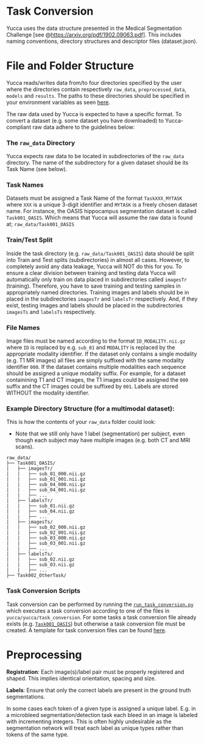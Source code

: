 # Task Conversion

Yucca uses the data structure presented in the Medical Segmentation Challenge [see @https://arxiv.org/pdf/1902.09063.pdf]. This includes naming conventions, directory structures and descriptor files (dataset.json).

# File and Folder Structure
Yucca reads/writes data from/to four directories specified by the user where the directories contain respectively `raw_data`, `preprocessed_data`, `models` and `results`. The paths to these directories should be specified in your environment variables as seen [here](/yucca/documentation/tutorials/environment_variables.md).

The raw data used by Yucca is expected to have a specific format. To convert a dataset (e.g. some dataset you have downloaded) to Yucca-compliant raw data adhere to the guidelines below:

### The `raw_data` Directory
Yucca expects raw data to be located in subdirectories of the `raw_data` directory. The name of the subdirectory for a given dataset should be its Task Name (see below).

### Task Names 
Datasets must be assigned a Task Name of the format `TaskXXX_MYTASK` where `XXX` is a unique 3-digit identifier and `MYTASK` is a freely chosen dataset name. 
For instance, the OASIS hippocampus segmentation dataset is called `Task001_OASIS`. Which means that Yucca will assume the raw data is found at; `raw_data/Task001_OASIS`

### Train/Test Split
Inside the task directory (e.g. `raw_data/Task001_OASIS`) data should be split into Train and Test splits (subdirectories) in almost all cases. However, to completely avoid any data leakage, Yucca will NOT do this for you. To ensure a clear division between training and testing data Yucca will automatically only train on data placed in subdirectories called `imagesTr` (training). Therefore, you have to save training and testing samples in appropriately named directories. Training images and labels should be in placed in the subdirectories `imagesTr` and `labelsTr` respectively. And, if they exist, testing images and labels should be placed in the subdirectories `imagesTs` and `labelsTs` respectively.

### File Names
Image files must be named according to the format `ID_MODALITY.nii.gz` where `ID` is replaced by e.g. `sub_01` and `MODALITY` is replaced by the appropriate modality identifier.
If the dataset only contains a single modality (e.g. T1 MR images) all files are simply suffixed with the same modality identifier `000`.
If the dataset contains multiple modalities each sequence should be assigned a unique modality suffix. For example, for a dataset containining T1 and CT images, the T1 images could be assigned the `000` suffix and the CT images could be suffixed by `001`.
Labels are stored WITHOUT the modality identifier.

### Example Directory Structure (for a multimodal dataset):
This is how the contents of your `raw_data` folder could look:
- Note that we still only have 1 label (segmentation) per subject, even though each subject may have multiple images (e.g. both CT and MRI scans).
```
raw_data/
├── Task001_OASIS/
|   ├── imagesTr/
|   |   ├── sub_01_000.nii.gz
|   |   ├── sub_01_001.nii.gz
|   |   ├── sub_04_000.nii.gz
|   |   ├── sub_04_001.nii.gz
|   |   ├── ...
|   ├── labelsTr/
|   |   ├── sub_01.nii.gz
|   |   ├── sub_04.nii.gz
|   |   ├── ...
|   ├── imagesTs/
|   |   ├── sub_02_000.nii.gz
|   |   ├── sub_02_001.nii.gz
|   |   ├── sub_03_000.nii.gz
|   |   ├── sub_03_001.nii.gz
|   |   ├── ...
|   ├── labelsTs/
|   |   ├── sub_02.nii.gz
|   |   ├── sub_03.nii.gz
|   |   ├── ...
├── Task002_OtherTask/
```

### Task Conversion Scripts
Task conversion can be performed by running the [`run_task_conversion.py`](/yucca/yucca/run/run_task_conversion.py) which executes a task conversion according to one of the files in `yucca/yucca/task_conversion`. For some tasks a task conversion file already exists (e.g. [`Task001_OASIS`](/yucca/yucca/task_conversion/Task001_OASIS.py)) but otherwise a task conversion file must be created. A template for task conversion files can be found [here](/yucca/yucca/task_conversion/template.py).


# Preprocessing

**Registration**:
Each image(s)/label pair must be properly registered and shaped. This implies identical orientation, spacing and size.

**Labels**:
Ensure that only the correct labels are present in the ground truth segmentations.

In some cases each token of a given type is assigned a unique label. E.g. in a microbleed segmentation/detection task each bleed in an image is labeled with incrementing integers. This is often highly undesirable as the segmentation network will treat each label as unique types rather than tokens of the same type.
